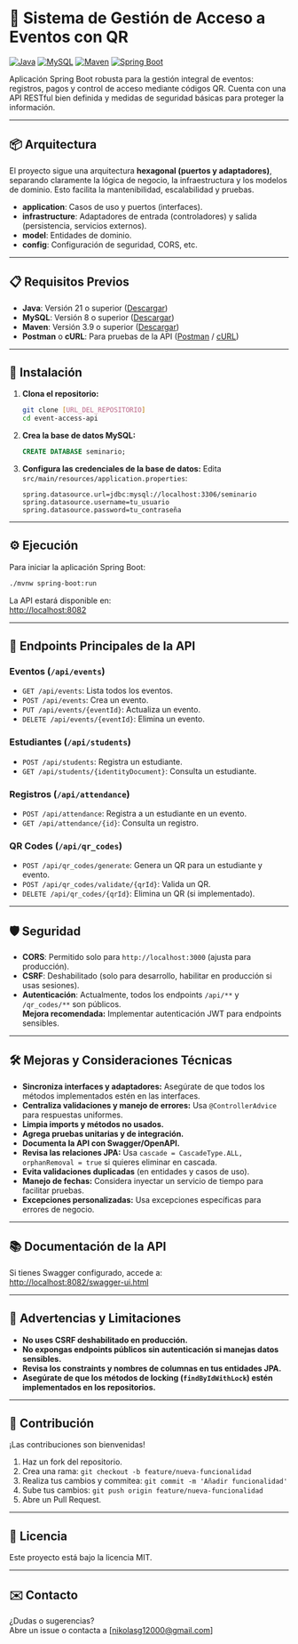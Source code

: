# 🎫 Sistema de Gestión de Acceso a Eventos con QR

[![Java](https://img.shields.io/badge/Java-21-orange.svg)](https://www.oracle.com/java/)
[![MySQL](https://img.shields.io/badge/MySQL-8+-blue.svg)](https://www.mysql.com/)
[![Maven](https://img.shields.io/badge/Maven-3.9+-brightgreen.svg)](https://maven.apache.org/)
[![Spring Boot](https://img.shields.io/badge/Spring_Boot-3.x-green)](https://spring.io/projects/spring-boot)

Aplicación Spring Boot robusta para la gestión integral de eventos: registros, pagos y control de acceso mediante códigos QR. Cuenta con una API RESTful bien definida y medidas de seguridad básicas para proteger la información.

---

## 📦 Arquitectura

El proyecto sigue una arquitectura **hexagonal (puertos y adaptadores)**, separando claramente la lógica de negocio, la infraestructura y los modelos de dominio. Esto facilita la mantenibilidad, escalabilidad y pruebas.

- **application**: Casos de uso y puertos (interfaces).
- **infrastructure**: Adaptadores de entrada (controladores) y salida (persistencia, servicios externos).
- **model**: Entidades de dominio.
- **config**: Configuración de seguridad, CORS, etc.

---

## 📋 Requisitos Previos

- **Java**: Versión 21 o superior ([Descargar](https://www.oracle.com/java/technologies/javase-jdk21-downloads.html))
- **MySQL**: Versión 8 o superior ([Descargar](https://www.mysql.com/downloads/))
- **Maven**: Versión 3.9 o superior ([Descargar](https://maven.apache.org/download.cgi))
- **Postman** o **cURL**: Para pruebas de la API ([Postman](https://www.postman.com/downloads/) / [cURL](https://curl.se/download/))

---

## 🚀 Instalación

1. **Clona el repositorio:**
    ```bash
    git clone [URL_DEL_REPOSITORIO]
    cd event-access-api
    ```

2. **Crea la base de datos MySQL:**
    ```sql
    CREATE DATABASE seminario;
    ```

3. **Configura las credenciales de la base de datos:**
    Edita `src/main/resources/application.properties`:
    ```properties
    spring.datasource.url=jdbc:mysql://localhost:3306/seminario
    spring.datasource.username=tu_usuario
    spring.datasource.password=tu_contraseña
    ```

---

## ⚙️ Ejecución

Para iniciar la aplicación Spring Boot:
```bash
./mvnw spring-boot:run
```
La API estará disponible en:  
[http://localhost:8082](http://localhost:8082)

---

## 📌 Endpoints Principales de la API

### Eventos (`/api/events`)
- `GET /api/events`: Lista todos los eventos.
- `POST /api/events`: Crea un evento.
- `PUT /api/events/{eventId}`: Actualiza un evento.
- `DELETE /api/events/{eventId}`: Elimina un evento.

### Estudiantes (`/api/students`)
- `POST /api/students`: Registra un estudiante.
- `GET /api/students/{identityDocument}`: Consulta un estudiante.

### Registros (`/api/attendance`)
- `POST /api/attendance`: Registra a un estudiante en un evento.
- `GET /api/attendance/{id}`: Consulta un registro.

### QR Codes (`/api/qr_codes`)
- `POST /api/qr_codes/generate`: Genera un QR para un estudiante y evento.
- `POST /api/qr_codes/validate/{qrId}`: Valida un QR.
- `DELETE /api/qr_codes/{qrId}`: Elimina un QR (si implementado).

---

## 🛡️ Seguridad

- **CORS**: Permitido solo para `http://localhost:3000` (ajusta para producción).
- **CSRF**: Deshabilitado (solo para desarrollo, habilitar en producción si usas sesiones).
- **Autenticación**: Actualmente, todos los endpoints `/api/**` y `/qr_codes/**` son públicos.  
  **Mejora recomendada:** Implementar autenticación JWT para endpoints sensibles.

---

## 🛠️ Mejoras y Consideraciones Técnicas

- **Sincroniza interfaces y adaptadores:** Asegúrate de que todos los métodos implementados estén en las interfaces.
- **Centraliza validaciones y manejo de errores:** Usa `@ControllerAdvice` para respuestas uniformes.
- **Limpia imports y métodos no usados.**
- **Agrega pruebas unitarias y de integración.**
- **Documenta la API con Swagger/OpenAPI.**
- **Revisa las relaciones JPA:** Usa `cascade = CascadeType.ALL, orphanRemoval = true` si quieres eliminar en cascada.
- **Evita validaciones duplicadas** (en entidades y casos de uso).
- **Manejo de fechas:** Considera inyectar un servicio de tiempo para facilitar pruebas.
- **Excepciones personalizadas:** Usa excepciones específicas para errores de negocio.

---

## 📚 Documentación de la API

Si tienes Swagger configurado, accede a:  
[http://localhost:8082/swagger-ui.html](http://localhost:8082/swagger-ui.html)

---

## 🚩 Advertencias y Limitaciones

- **No uses CSRF deshabilitado en producción.**
- **No expongas endpoints públicos sin autenticación si manejas datos sensibles.**
- **Revisa los constraints y nombres de columnas en tus entidades JPA.**
- **Asegúrate de que los métodos de locking (`findByIdWithLock`) estén implementados en los repositorios.**

---

## 🤝 Contribución

¡Las contribuciones son bienvenidas!

1. Haz un fork del repositorio.
2. Crea una rama: `git checkout -b feature/nueva-funcionalidad`
3. Realiza tus cambios y commitea: `git commit -m 'Añadir funcionalidad'`
4. Sube tus cambios: `git push origin feature/nueva-funcionalidad`
5. Abre un Pull Request.

---

## 📄 Licencia

Este proyecto está bajo la licencia MIT.

---

## ✉️ Contacto

¿Dudas o sugerencias?  
Abre un issue o contacta a [nikolasg12000@gmail.com]